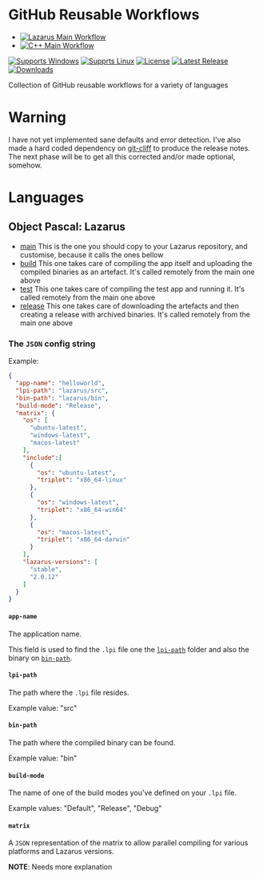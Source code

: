 # GitHub Reusable Workflows
- [![Lazarus Main Workflow](https://github.com/gcarreno/re-usable-workflows/actions/workflows/main.lazarus.yml/badge.svg?branch=main)](https://github.com/gcarreno/re-usable-workflows/actions)
- [![C++ Main Workflow](https://github.com/gcarreno/re-usable-workflows/actions/workflows/main.cpp.yml/badge.svg?branch=main)](https://github.com/gcarreno/re-usable-workflows/actions)

[![Supports Windows](https://img.shields.io/badge/support-Windows-blue?logo=Windows)](https://github.com/gcarreno/re-usable-workflows/releases/latest)
[![Supprts Linux](https://img.shields.io/badge/support-Linux-yellow?logo=Linux)](https://github.com/gcarreno/re-usable-workflows/releases/latest)
[![License](https://img.shields.io/github/license/gcarreno/re-usable-workflows)](https://github.com/gcarreno/re-usable-workflows/blob/master/LICENSE)
[![Latest Release](https://img.shields.io/github/v/release/gcarreno/re-usable-workflows?label=latest%20release)](https://github.com/gcarreno/re-usable-workflows/releases/latest)
[![Downloads](https://img.shields.io/github/downloads/gcarreno/re-usable-workflows/total)](https://github.com/gcarreno/re-usable-workflows/releases)

Collection of GitHub reusable workflows for a variety of languages

# Warning

I have not yet implemented sane defaults and error detection.
I've also made a hard coded dependency on [git-cliff](https://git-cliff.org/) to produce the release notes.
The next phase will be to get all this corrected and/or made optional, somehow.

# Languages

## Object Pascal: Lazarus

- [main](.github/workflows/main.lazarus.yml)
  This is the one you should copy to your Lazarus repository, and customise, because it calls the ones bellow
- [build](.github/workflows/build.lazarus.yml)
  This one takes care of compiling the app itself and uploading the compiled binaries as an artefact. It's called remotely from the main one above
- [test](.github/workflows/test.lazarus.yml)
  This one takes care of compiling the test app and running it. It's called remotely from the main one above
- [release](.github/workflows/release.lazarus.yml)
  This one takes care of downloading the artefacts and then creating a release with archived binaries. It's called remotely from the main one above

### The `JSON` config string

Example:

```json
{
  "app-name": "helloworld",
  "lpi-path": "lazarus/src",
  "bin-path": "lazarus/bin",
  "build-mode": "Release",
  "matrix": {
    "os": [
      "ubuntu-latest",
      "windows-latest",
      "macos-latest"
    ],
    "include":[
      {
        "os": "ubuntu-latest",
        "triplet": "x86_64-linux"
      },
      {
        "os": "windows-latest",
        "triplet": "x86_64-win64"
      },
      {
        "os": "macos-latest",
        "triplet": "x86_64-darwin"
      }
    ],
    "lazarus-versions": [
      "stable",
      "2.0.12"
    ]
  }
}
```

#### `app-name`

The application name.

This field is used to find the `.lpi` file one the [`lpi-path`](#lpi-path) folder and also the binary on [`bin-path`](#bin-path).

#### `lpi-path`

The path where the `.lpi` file resides.

Example value: "src"

#### `bin-path`

The path where the compiled binary can be found.

Example value: "bin"

#### `build-mode`

The name of one of the build modes you've defined on your `.lpi` file.

Example values: "Default", "Release", "Debug"

#### `matrix`

A `JSON` representation of the matrix to allow parallel compiling for various platforms and Lazarus versions.

**NOTE**: Needs more explanation
